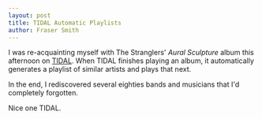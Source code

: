 ```yaml
---
layout: post
title: TIDAL Automatic Playlists
author: Fraser Smith
---
```

I was re-acquainting myself with The Stranglers' _Aural Sculpture_ album this afternoon on [TIDAL](https://tidal.com/browse/album/673817). When TIDAL finishes playing an album, it automatically generates a playlist of similar artists and plays that next.

In the end, I rediscovered several eighties bands and musicians that I'd completely forgotten.

Nice one TIDAL.
